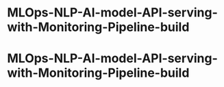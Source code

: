 # MLOps-NLP-AI-model-API-serving-with-Monitoring-Pipeline-build
# MLOps-NLP-AI-model-API-serving-with-Monitoring-Pipeline-build
